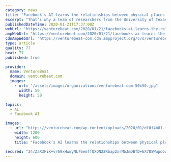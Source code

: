 ```yaml
---
category: news
title: "Facebook’s AI learns the relationships between physical places from first-person video footage"
excerpt: "That’s why a team of researchers from the University of Texas and Facebook AI Research investigated in a paper Ego-Topo, a technique that decomposes a space captured in a video into a ..."
publishedDateTime: 2020-01-21T17:37:00Z
webUrl: "https://venturebeat.com/2020/01/21/facebooks-ai-learns-the-relationships-between-physical-places-from-first-person-video-footage/"
ampWebUrl: "https://venturebeat.com/2020/01/21/facebooks-ai-learns-the-relationships-between-physical-places-from-first-person-video-footage/amp/"
cdnAmpWebUrl: "https://venturebeat-com.cdn.ampproject.org/c/s/venturebeat.com/2020/01/21/facebooks-ai-learns-the-relationships-between-physical-places-from-first-person-video-footage/amp/"
type: article
quality: 77
heat: 77
published: true

provider:
  name: VentureBeat
  domain: venturebeat.com
  images:
    - url: "/assets/images/organizations/venturebeat.com-50x50.jpg"
      width: 50
      height: 50

topics:
  - AI
  - Facebook AI

images:
  - url: "https://venturebeat.com/wp-content/uploads/2020/01/df0f4b81-fa76-42d4-bee8-2b4c4e8cd50d-e1579627646898.png?fit=1200%2C600&strip=all"
    width: 1200
    height: 600
    title: "Facebook’s AI learns the relationships between physical places from first-person video footage"

secured: "24/ZaX3FiK+v/69xHwwyNL76emffQXON22Rbap2xrMbJmDBfD+6X78SWupoowvM0/puPXafsdXssctRGfIsGvQf5CJPgSUz8RF/pk6wD3M0s/7meMZjCBu9ccbIbI61+MbD6o8CJDT1v6l03qUi/ew1v7ou3eOaVNBVE+LCd5/S7cfPfoU6fW9nihsUBXd3UkN6M9nMTZQAuCzmQysQRhF6WBBUN0QuugTmTdOyPruc9NiCzoA2cnJpBf1dPLnHljbQVl4J7qlGdRAw6S6Uyrv5ttqp77/5V74xNxBh35jX/RBhLRW+GOnvcxZP3Z8HH;aBsa4gIWWhActlGdafywEQ=="
---
```



